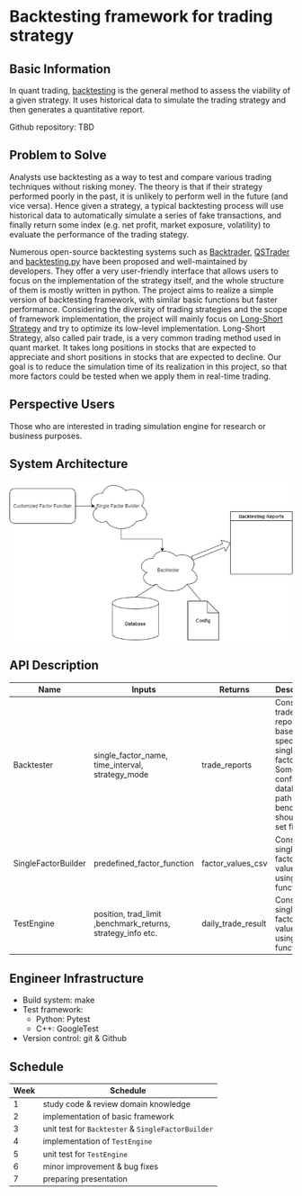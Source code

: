 # Backtesting framework for trading strategy

## Basic Information
In quant trading, [backtesting](https://www.investopedia.com/terms/b/backtesting.asp) is the general method to assess the viability of a given strategy. It uses historical data to simulate the trading strategy and then generates a quantitative report.

Github repository: TBD

## Problem to Solve
Analysts use backtesting as a way to test and compare various trading techniques without risking money. The theory is that if their strategy performed poorly in the past, it is unlikely to perform well in the future (and vice versa). Hence given a strategy, a typical backtesting process will use historical data to automatically simulate a series of fake transactions, and finally return some index (e.g. net profit, market exposure, volatility) to evaluate the performance of the trading stategy.

Numerous open-source backtesting systems such as [Backtrader](https://www.backtrader.com/), [QSTrader](https://github.com/mhallsmoore/qstrader) and [backtesting.py](https://kernc.github.io/backtesting.py/) have been proposed and well-maintained by developers. They offer a very user-friendly interface that allows users to focus on the implementation of the strategy itself, and the whole structure of them is mostly written in python. The project aims to realize a simple version of backtesting framework, with similar basic functions but faster performance. Considering the diversity of trading strategies and the scope of framework implementation, the project will mainly focus on [Long-Short Strategy](https://www.investopedia.com/terms/l/long-shortequity.asp) and try to optimize its low-level implementation. Long-Short Strategy, also called pair trade, is a very common trading method used in quant market. It takes long positions in stocks that are expected to appreciate and short positions in stocks that are expected to decline. Our goal is to reduce the simulation time of its realization in this project, so that more factors could be tested when we apply them in real-time trading.

## Perspective Users
Those who are interested in trading simulation engine for research or business purposes.

## System Architecture
![image info](./image/System_Architecure.png)


## API Description
| Name | Inputs  | Returns  | Description  |
| ---- | ------------ | ------------ | ------------ |
| Backtester  |  single_factor_name, time_interval, strategy_mode | trade_reports  | Construct trade reports based on specific single factor. Some user config (e.g. database path & benchmark) should be set first  |
| SingleFactorBuilder  |  predefined_factor_function  | factor_values_csv  | Construct single factor values using given function. |
| TestEngine  |  position, trad_limit ,benchmark_returns, strategy_info etc.  | daily_trade_result  | Construct single factor values using given function. |

## Engineer Infrastructure
- Build system: make
- Test framework:
  - Python: Pytest
  - C++: GoogleTest
- Version control: git & Github

## Schedule
| Week | Schedule  |
| ------------ | ------------ |
| 1  | study code & review domain knowledge  |
| 2  | implementation of basic framework  |
| 3  | unit test for `Backtester` & `SingleFactorBuilder` |
| 4  | implementation of `TestEngine`  |
| 5  | unit test for `TestEngine` |
| 6  | minor improvement & bug fixes  |
| 7  | preparing presentation |